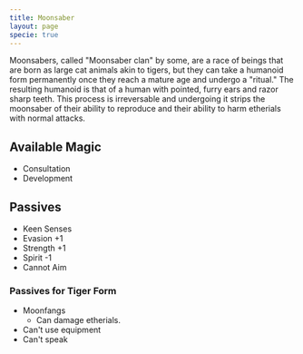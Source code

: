 ```yaml
---
title: Moonsaber
layout: page
specie: true
---
```

Moonsabers, called "Moonsaber clan" by some, are a race of beings that are born as large cat animals akin to tigers, but they can take a humanoid form permanently once they reach a mature age and undergo a "ritual." The resulting humanoid is that of a human with pointed, furry ears and razor sharp teeth. This process is irreversable and undergoing it strips the moonsaber of their ability to reproduce and their ability to harm etherials with normal attacks.

## Available Magic
- Consultation
- Development


## Passives
- Keen Senses
- Evasion +1
- Strength +1
- Spirit -1
- Cannot Aim
### Passives for Tiger Form
- Moonfangs
  - Can damage etherials.
- Can't use equipment
- Can't speak
